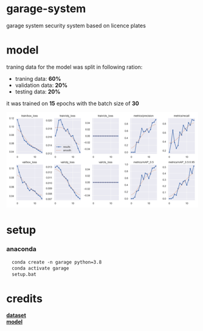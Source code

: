 # garage-system
garage system security system based on licence plates

# model
traning data for the model was split in following ration:
- traning data: **60%**
- validation data: **20%**
- testing data: **20%**

it was trained on **15** epochs with the batch size of **30**

![asd](model/licence/results.png)

# setup

### anaconda

```shell
  conda create -n garage python=3.8
  conda activate garage
  setup.bat
```

# credits
**[dataset](https://www.kaggle.com/datasets/andrewmvd/car-plate-detection)**
<br>
**[model](https://github.com/ultralytics/yolov5)**
